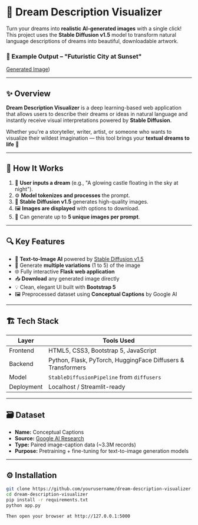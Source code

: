 # 🌌 Dream Description Visualizer

Turn your dreams into **realistic AI-generated images** with a single click!  
This project uses the **Stable Diffusion v1.5** model to transform natural language descriptions of dreams into beautiful, downloadable artwork.


### 🌆 Example Output – "Futuristic City at Sunset"

[Generated Image](output.png))


---

## ✨ Overview

**Dream Description Visualizer** is a deep learning-based web application that allows users to describe their dreams or ideas in natural language and instantly receive visual interpretations powered by **Stable Diffusion**.

Whether you're a storyteller, writer, artist, or someone who wants to visualize their wildest imagination — this tool brings your **textual dreams to life** 🌠

---

## 🧠 How It Works

1. 💬 **User inputs a dream** (e.g., "A glowing castle floating in the sky at night").
2. ⚙️ **Model tokenizes and processes** the prompt.
3. 🧨 **Stable Diffusion v1.5** generates high-quality images.
4. 🖼️ **Images are displayed** with options to download.
5. 🔁 Can generate up to **5 unique images per prompt**.

---

## 🔍 Key Features

- 🧠 **Text-to-Image AI** powered by [Stable Diffusion v1.5](https://huggingface.co/runwayml/stable-diffusion-v1-5)
- 🎨 Generate **multiple variations** (1 to 5) of the image
- 🌐 Fully interactive **Flask web application**
- 📥 **Download** any generated image directly
- 💡 Clean, elegant UI built with **Bootstrap 5**
- 🖼️ Preprocessed dataset using **Conceptual Captions** by Google AI

---

## 🏗️ Tech Stack

| Layer       | Tools Used                                                                 |
|-------------|----------------------------------------------------------------------------|
| Frontend    | HTML5, CSS3, Bootstrap 5, JavaScript                                       |
| Backend     | Python, Flask, PyTorch, HuggingFace Diffusers & Transformers               |
| Model       | `StableDiffusionPipeline` from `diffusers`                                 |
| Deployment  | Localhost / Streamlit-ready                                                |

---

## 🗃️ Dataset

- **Name:** Conceptual Captions  
- **Source:** [Google AI Research](https://ai.google.com/research/ConceptualCaptions)  
- **Type:** Paired image-caption data (~3.3M records)  
- **Purpose:** Pretraining + fine-tuning for text-to-image generation models

---

## ⚙️ Installation

```bash
git clone https://github.com/yourusername/dream-description-visualizer.git
cd dream-description-visualizer
pip install -r requirements.txt
python app.py

Then open your browser at http://127.0.0.1:5000
